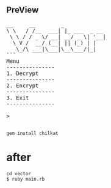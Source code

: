 ## PreView
<pre>
__     __        _             
\ \   / /__  ___| |_ ___  _ __ 
 \ \ / / _ \/ __| __/ _ \| '__|
  \ V /  __/ (__| || (_) | |   
   \_/\ ___|\___|\__\___/|_|   
```                  
Menu 
---------------
1. Decrypt 
---------------
2. Encrypt 
---------------
3. Exit 
---------------

>

</pre>
```
gem install chilkat
```

# after
```
cd vector
$ ruby main.rb
```

